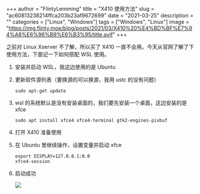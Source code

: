 +++
author = "FlintyLemming"
title = "X410 使用方法"
slug = "ac60813238214ffca203b23af9672699"
date = "2021-03-25"
description = ""
categories = ["Linux", "Windows"]
tags = ["Windows", "Linux"]
image = "https://img.flinty.moe/blog/posts/2021/03/X410%20%E4%BD%BF%E7%94%A8%E6%96%B9%E6%B3%95/title.avif"
+++

之前对 Linux Xserver 不了解，所以买了 X410 一直不会用。今天从官网了解了下使用方法，下面记一下如何搭配 WSL 使用。

1. 安装并启动 WSL，我这边使用的是 Ubuntu
2. 更新软件源列表（要换源的可以换源，我用 ustc 的没有问题）
    
    ```
    sudo apt-get update
    ```
    
3. wsl 的系统默认是没有安装桌面的，我们要先安装一个桌面，这边安装的是 xfce
    
    ```
    sudo apt install xfce4 xfce4-terminal gtk2-engines-pixbuf
    ```
    
4. 打开 X410 准备使用
5. 在 Ubuntu 里继续操作，设置变量并启动 xfce
    
    ```
    export DISPLAY=127.0.0.1:0.0
    xfce4-session
    ```
    
6. 启动成功
    
    ![](https://img.flinty.moe/blog/posts/2021/03/X410%20%E4%BD%BF%E7%94%A8%E6%96%B9%E6%B3%95/1.avif)